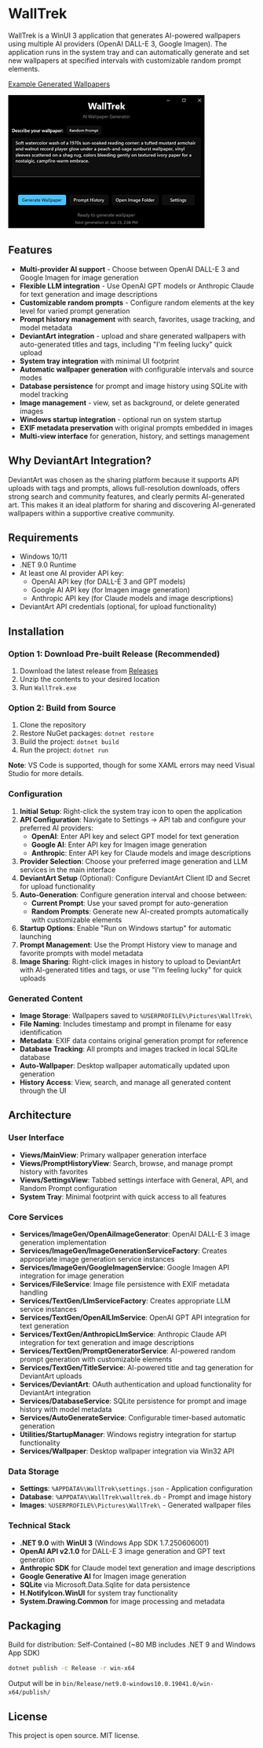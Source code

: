 # WallTrek

WallTrek is a WinUI 3 application that generates AI-powered wallpapers using multiple AI providers (OpenAI DALL-E 3, Google Imagen). The application runs in the system tray and can automatically generate and set new wallpapers at specified intervals with customizable random prompt elements.

[Example Generated Wallpapers](https://www.deviantart.com/swaxtastic/gallery/all)

![Screenshot](assets/walltrek_screenshot.png)

## Features

- **Multi-provider AI support** - Choose between OpenAI DALL-E 3 and Google Imagen for image generation
- **Flexible LLM integration** - Use OpenAI GPT models or Anthropic Claude for text generation and image descriptions
- **Customizable random prompts** - Configure random elements at the key level for varied prompt generation
- **Prompt history management** with search, favorites, usage tracking, and model metadata
- **DeviantArt integration** - upload and share generated wallpapers with auto-generated titles and tags, including "I'm feeling lucky" quick upload
- **System tray integration** with minimal UI footprint
- **Automatic wallpaper generation** with configurable intervals and source modes
- **Database persistence** for prompt and image history using SQLite with model tracking
- **Image management** - view, set as background, or delete generated images
- **Windows startup integration** - optional run on system startup
- **EXIF metadata preservation** with original prompts embedded in images
- **Multi-view interface** for generation, history, and settings management

## Why DeviantArt Integration?

DeviantArt was chosen as the sharing platform because it supports API uploads with tags and prompts, allows full-resolution downloads, offers strong search and community features, and clearly permits AI-generated art. This makes it an ideal platform for sharing and discovering AI-generated wallpapers within a supportive creative community.

## Requirements

- Windows 10/11
- .NET 9.0 Runtime
- At least one AI provider API key:
  - OpenAI API key (for DALL-E 3 and GPT models)
  - Google AI API key (for Imagen image generation)
  - Anthropic API key (for Claude models and image descriptions)
- DeviantArt API credentials (optional, for upload functionality)

## Installation

### Option 1: Download Pre-built Release (Recommended)

1. Download the latest release from [Releases](https://github.com/swax/WallTrek/releases)
2. Unzip the contents to your desired location
3. Run `WallTrek.exe`

### Option 2: Build from Source

1. Clone the repository
2. Restore NuGet packages: `dotnet restore`
3. Build the project: `dotnet build`
4. Run the project: `dotnet run`

**Note**: VS Code is supported, though for some XAML errors may need Visual Studio for more details.

### Configuration

1. **Initial Setup**: Right-click the system tray icon to open the application
2. **API Configuration**: Navigate to Settings → API tab and configure your preferred AI providers:
   - **OpenAI**: Enter API key and select GPT model for text generation
   - **Google AI**: Enter API key for Imagen image generation
   - **Anthropic**: Enter API key for Claude models and image descriptions
3. **Provider Selection**: Choose your preferred image generation and LLM services in the main interface
4. **DeviantArt Setup** (Optional): Configure DeviantArt Client ID and Secret for upload functionality
5. **Auto-Generation**: Configure generation interval and choose between:
   - **Current Prompt**: Use your saved prompt for auto-generation
   - **Random Prompts**: Generate new AI-created prompts automatically with customizable elements
6. **Startup Options**: Enable "Run on Windows startup" for automatic launching
7. **Prompt Management**: Use the Prompt History view to manage and favorite prompts with model metadata
8. **Image Sharing**: Right-click images in history to upload to DeviantArt with AI-generated titles and tags, or use "I'm feeling lucky" for quick uploads

### Generated Content

- **Image Storage**: Wallpapers saved to `%USERPROFILE%\Pictures\WallTrek\`
- **File Naming**: Includes timestamp and prompt in filename for easy identification
- **Metadata**: EXIF data contains original generation prompt for reference
- **Database Tracking**: All prompts and images tracked in local SQLite database
- **Auto-Wallpaper**: Desktop wallpaper automatically updated upon generation
- **History Access**: View, search, and manage all generated content through the UI

## Architecture

### User Interface

- **Views/MainView**: Primary wallpaper generation interface
- **Views/PromptHistoryView**: Search, browse, and manage prompt history with favorites
- **Views/SettingsView**: Tabbed settings interface with General, API, and Random Prompt configuration
- **System Tray**: Minimal footprint with quick access to all features

### Core Services

- **Services/ImageGen/OpenAiImageGenerator**: OpenAI DALL-E 3 image generation implementation
- **Services/ImageGen/ImageGenerationServiceFactory**: Creates appropriate image generation service instances
- **Services/ImageGen/GoogleImagenService**: Google Imagen API integration for image generation
- **Services/FileService**: Image file persistence with EXIF metadata handling
- **Services/TextGen/LlmServiceFactory**: Creates appropriate LLM service instances
- **Services/TextGen/OpenAILlmService**: OpenAI GPT API integration for text generation
- **Services/TextGen/AnthropicLlmService**: Anthropic Claude API integration for text generation and image descriptions
- **Services/TextGen/PromptGeneratorService**: AI-powered random prompt generation with customizable elements
- **Services/TextGen/TitleService**: AI-powered title and tag generation for DeviantArt uploads
- **Services/DeviantArt**: OAuth authentication and upload functionality for DeviantArt integration
- **Services/DatabaseService**: SQLite persistence for prompt and image history with model metadata
- **Services/AutoGenerateService**: Configurable timer-based automatic generation
- **Utilities/StartupManager**: Windows registry integration for startup functionality
- **Services/Wallpaper**: Desktop wallpaper integration via Win32 API

### Data Storage

- **Settings**: `%APPDATA%\WallTrek\settings.json` - Application configuration
- **Database**: `%APPDATA%\WallTrek\walltrek.db` - Prompt and image history
- **Images**: `%USERPROFILE%\Pictures\WallTrek\` - Generated wallpaper files

### Technical Stack

- **.NET 9.0** with **WinUI 3** (Windows App SDK 1.7.250606001)
- **OpenAI API v2.1.0** for DALL-E 3 image generation and GPT text generation
- **Anthropic SDK** for Claude model text generation and image descriptions
- **Google Generative AI** for Imagen image generation
- **SQLite** via Microsoft.Data.Sqlite for data persistence
- **H.NotifyIcon.WinUI** for system tray functionality
- **System.Drawing.Common** for image processing and metadata

## Packaging

Build for distribution: Self-Contained (~80 MB includes .NET 9 and Windows App SDK)

```bash
dotnet publish -c Release -r win-x64
```

Output will be in `bin/Release/net9.0-windows10.0.19041.0/win-x64/publish/`

## License

This project is open source. MIT license.